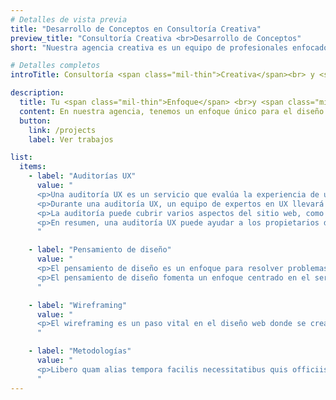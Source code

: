 ```yaml
---
# Detalles de vista previa
title: "Desarrollo de Conceptos en Consultoría Creativa"
preview_title: "Consultoría Creativa <br>Desarrollo de Conceptos"
short: "Nuestra agencia creativa es un equipo de profesionales enfocados en ayudar a que tu marca crezca."

# Detalles completos
introTitle: Consultoría <span class="mil-thin">Creativa</span><br> y <span class="mil-thin">Desarrollo</span> de Conceptos

description:
  title: Tu <span class="mil-thin">Enfoque</span> <br>y <span class="mil-thin">Especificaciones del Trabajo</span>
  content: En nuestra agencia, tenemos un enfoque único para el diseño y desarrollo de sitios web. Creemos en crear sitios web que no solo se vean bien, sino que también tengan un buen rendimiento en términos de experiencia de usuario, funcionalidad y optimización para motores de búsqueda.
  button:
    link: /projects
    label: Ver trabajos

list:
  items:
    - label: "Auditorías UX"
      value: "
      <p>Una auditoría UX es un servicio que evalúa la experiencia de usuario (UX) de un sitio web. Implica analizar el diseño, la funcionalidad y el contenido del sitio web para identificar áreas de mejora que puedan mejorar la experiencia general del usuario.</p>
      <p>Durante una auditoría UX, un equipo de expertos en UX llevará a cabo una revisión exhaustiva del sitio web y proporcionará un informe detallado que describa recomendaciones específicas para mejorar la usabilidad, accesibilidad y experiencia general del usuario del sitio web.</p>
      <p>La auditoría puede cubrir varios aspectos del sitio web, como la navegación, el diseño, la estructura del contenido y la capacidad de respuesta móvil. El objetivo es identificar puntos de dolor u obstáculos que los usuarios puedan encontrar mientras navegan por el sitio web y proporcionar recomendaciones prácticas para mejorar su experiencia.</p>
      <p>En resumen, una auditoría UX puede ayudar a los propietarios de sitios web a identificar áreas de mejora que pueden mejorar la experiencia de usuario de su sitio web e incrementar el compromiso y la satisfacción de los usuarios.</p>
      "

    - label: "Pensamiento de diseño"
      value: "
      <p>El pensamiento de diseño es un enfoque para resolver problemas que pone énfasis en la empatía, la creatividad y la colaboración. Implica comprender las necesidades y perspectivas de los usuarios, identificar y definir el problema, generar múltiples soluciones posibles, prototipar y probar esas soluciones, y hacer iteraciones basadas en los comentarios.</p>
      <p>El pensamiento de diseño fomenta un enfoque centrado en el ser humano para la innovación y se utiliza a menudo en campos como el diseño de productos, el diseño de experiencia de usuario (UX) y la estrategia empresarial para crear soluciones innovadoras y centradas en el usuario. Promueve una mentalidad que abraza la experimentación, la iteración y el aprendizaje continuo a lo largo del proceso de diseño.</p>
      "

    - label: "Wireframing"
      value: "
      <p>El wireframing es un paso vital en el diseño web donde se crea una representación visual de la estructura de un sitio web. Se enfoca en el diseño y la experiencia de usuario, utilizando formas y líneas básicas para delinear elementos como encabezados, menús y secciones de contenido. Los wireframes establecen la arquitectura y funcionalidad del sitio web, facilitando la comunicación entre diseñadores, desarrolladores y clientes. Sirven como un plano para sitios web fáciles de usar, estableciendo la base para el diseño y el desarrollo.</p>
      "

    - label: "Metodologías"
      value: "
      <p>Libero quam alias tempora facilis necessitatibus quis officiis voluptatem architecto harum exercitationem quidem illum eligendi. Veniam non vitae, nemo dolor tempora, necessitatibus enim sapiente quam voluptas architecto minima omnis sequi aperiam aliquam vel quo reprehenderit, tempore tenetur. Architecto dolorem assumenda voluptas, odio nemo vero illo praesentium pariatur, ut perspiciatis, est itaque minus ratione vitae laboriosam molestiae.</p>
      "
---
```


